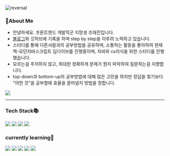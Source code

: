 
![reversal](https://capsule-render.vercel.app/api?type=waving&customColorList=0,2,2,5,30&height=180&section=header&text=안녕하세요!%20조태진입니다!%20&fontSize=32&animation=fadeIn%fontAlignY=50&fontColor=ffffff)


 <h3>💬About Me </h3>
  <ul>
   <li>안녕하세요. 프론트엔드 개발직군 지망생 조태진입니다. </li>
   <li><a href="https://velog.io/@samuel_">블로그</a>와 깃허브에 기록을 하며 step by step을 이루려 노력하고 있습니다.</li>
   <li>스터디를 통해 다른사람과의 공부방법을 공유하며, 소통하는 활동을 좋아하여 현재 책-모던자바스크립트 딥다이브를 진행중이며, 자바와 cs지식을 위한 스터디를 진행 했습니다. </li>
   <li>모르는걸 주저하지 않고, 최대한 정확하게 문제가 뭔지 파악하여 질문하는걸 지향합니다. </li>
   <li>top-down과 bottom-up의 공부방법에 대해 많은 고민을 하지만 정답을 찾기보다 "어떤 것"을 공부할때 효율을 끌어낼지 방법을 정합니다. </li>
  </ul>
  <a href="https://velog.io/@samuel_">
  <img src="https://img.shields.io/badge/Velog%20-11B48A?style=flat-square&logo=Vimeo&logoColor=white&link=https://velog.io/@samuel_"/>
</a>

<hr/>

 ### Tech Stack📚
 <div>
<img src="https://img.shields.io/badge/HTML5-red?style=flat-square&textColor=black&logo=HTML5&logoColor=white"/> 
<img src="https://img.shields.io/badge/CSS3-blue?style=flat-square&textColor=black&logo=CSS3&logoColor=white"/>
<img src="https://img.shields.io/badge/JavaScript-yellow?style=flat-square&textColor=black&logo=JavaScript&logoColor=white"/>
<img src="https://img.shields.io/badge/React-61DAFB?style=flat-square&textColor=black&logo=React&logoColor=white"/>
</div>
 <h3> currently learning🌱</h3>
<div>
 <img src="https://img.shields.io/badge/styled-components-DB7093?style=flat-square&textColor=black&logo=styled-components&logoColor=white"/>
 <img src="https://img.shields.io/badge/Git-F05032?style=flat-square&textColor=black&logo=Git&logoColor=white"/>
 <img src="https://img.shields.io/badge/Next.js-000000?style=flat-square&textColor=black&logo=Next.js&logoColor=white"/>
 <img src="https://img.shields.io/badge/Redux-764ABC?style=flat-square&textColor=black&logo=Redux&logoColor=white"/>
 <img src="https://img.shields.io/badge/TypeScript-3178c6?style=flat-square&textColor=black&logo=TypeScript&logoColor=white"/>
</div>




<!--
**TaejinJ/TaejinJ** is a ✨ _special_ ✨ repository because its `README.md` (this file) appears on your GitHub profile.

Here are some ideas to get you started:

- 🔭 I’m currently working on ...
- 🌱 I’m currently learning ...
- 👯 I’m looking to collaborate on ...
- 🤔 I’m looking for help with ...
- 💬 Ask me about ...
- 📫 How to reach me: ...
- 😄 Pronouns: ...
- ⚡ Fun fact: ...
-->
